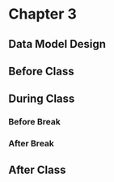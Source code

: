 # Chapter 3

## Data Model Design

## Before Class



## During Class

### Before Break



### After Break


## After Class

